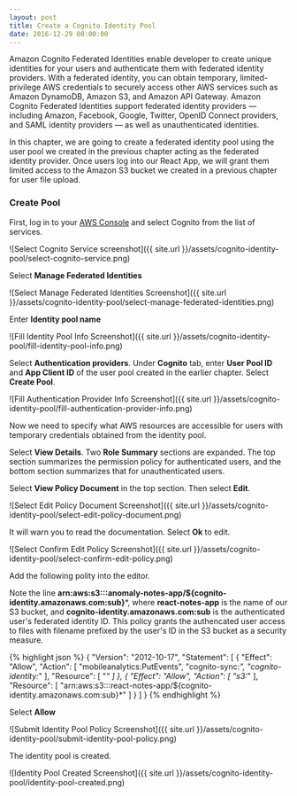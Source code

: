 ```yaml
---
layout: post
title: Create a Cognito Identity Pool
date: 2016-12-29 00:00:00
---
```


Amazon Cognito Federated Identities enable developer to create unique identities for your users and authenticate them with federated identity providers. With a federated identity, you can obtain temporary, limited-privilege AWS credentials to securely access other AWS services such as Amazon DynamoDB, Amazon S3, and Amazon API Gateway. Amazon Cognito Federated Identities support federated identity providers — including Amazon, Facebook, Google, Twitter, OpenID Connect providers, and SAML identity providers — as well as unauthenticated identities.

In this chapter, we are going to create a federated identity pool using the user pool we created in the previous chapter acting as the federated identity provider. Once users log into our React App, we will grant them limited access to the Amazon S3 bucket we created in a previous chapter for user file upload.

### Create Pool

First, log in to your [AWS Console](https://console.aws.amazon.com) and select Cognito from the list of services.

![Select Cognito Service screenshot]({{ site.url }}/assets/cognito-identity-pool/select-cognito-service.png)

Select **Manage Federated Identities**

![Select Manage Federated Identities Screenshot]({{ site.url }}/assets/cognito-identity-pool/select-manage-federated-identities.png)

Enter **Identity pool name**

![Fill Identity Pool Info Screenshot]({{ site.url }}/assets/cognito-identity-pool/fill-identity-pool-info.png)

Select **Authentication providers**. Under **Cognito** tab, enter **User Pool ID** and **App Client ID** of the user pool created in the earlier chapter. Select **Create Pool**.

![Fill Authentication Provider Info Screenshot]({{ site.url }}/assets/cognito-identity-pool/fill-authentication-provider-info.png)

Now we need to specify what AWS resources are accessible for users with temporary credentials obtained from the identity pool.

Select **View Details**. Two **Role Summary** sections are expanded. The top section summarizes the permission policy for authenticated users, and the bottom section summarizes that for unauthenticated users.

Select **View Policy Document** in the top section. Then select **Edit**.

![Select Edit Policy Document Screenshot]({{ site.url }}/assets/cognito-identity-pool/select-edit-policy-document.png)

It will warn you to read the documentation. Select **Ok** to edit.

![Select Confirm Edit Policy Screenshot]({{ site.url }}/assets/cognito-identity-pool/select-confirm-edit-policy.png)

Add the following polity into the editor.

Note the line **arn:aws:s3:::anomaly-notes-app/${cognito-identity.amazonaws.com:sub}***, where **react-notes-app** is the name of our S3 bucket, and **cognito-identity.amazonaws.com:sub** is the authenticated user's federated identity ID. This policy grants the authencated user access to files with filename prefixed by the user's ID in the S3 bucket as a security measure.

{% highlight json %}
{
  "Version": "2012-10-17",
  "Statement": [
    {
      "Effect": "Allow",
      "Action": [
        "mobileanalytics:PutEvents",
        "cognito-sync:*",
        "cognito-identity:*"
      ],
      "Resource": [
        "*"
      ]
    },
    {
      "Effect": "Allow",
      "Action": [
        "s3:*"
      ],
      "Resource": [
        "arn:aws:s3:::react-notes-app/${cognito-identity.amazonaws.com:sub}*"
      ]
    }
  ]
}
{% endhighlight %}

Select **Allow**

![Submit Identity Pool Policy Screenshot]({{ site.url }}/assets/cognito-identity-pool/submit-identity-pool-policy.png)

The identity pool is created.

![Identity Pool Created Screenshot]({{ site.url }}/assets/cognito-identity-pool/identity-pool-created.png)
